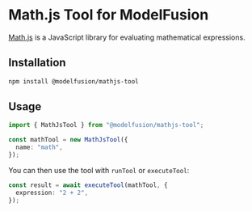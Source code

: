 # Math.js Tool for ModelFusion

[Math.js](https://mathjs.org) is a JavaScript library for evaluating mathematical expressions.

## Installation

```sh
npm install @modelfusion/mathjs-tool
```

## Usage

```ts
import { MathJsTool } from "@modelfusion/mathjs-tool";

const mathTool = new MathJsTool({
  name: "math",
});
```

You can then use the tool with `runTool` or `executeTool`:

```ts
const result = await executeTool(mathTool, {
  expression: "2 + 2",
});
```
